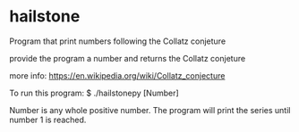# hailstone
Program that print numbers following the Collatz conjeture

provide the program a number and returns the Collatz conjeture

more info:
https://en.wikipedia.org/wiki/Collatz_conjecture

To run this program:
 $ ./hailstonepy [Number]

Number is any whole positive number. The program will print the series 
until number 1 is reached.

